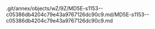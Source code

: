 .git/annex/objects/wZ/9Z/MD5E-s1153--c05386db4204c79e43a9767126dc90c9.md/MD5E-s1153--c05386db4204c79e43a9767126dc90c9.md